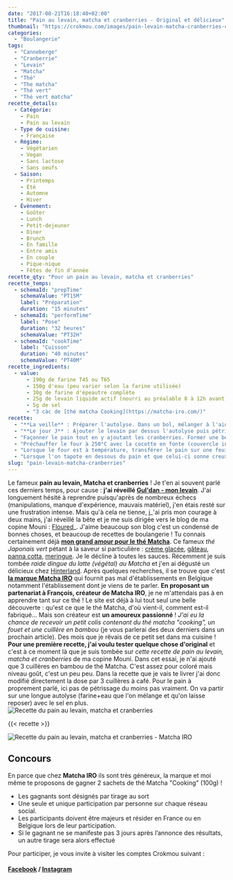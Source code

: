 ```yaml
---
date: "2017-08-21T16:18:40+02:00"
title: "Pain au levain, matcha et cranberries - Original et délicieux"
thumbnail: "https://crokmou.com/images/pain-levain-matcha-cranberries-crokmou-blog-cuisine-voyage-belgique-1.jpg"
categories:
  - "Boulangerie"
tags:
  - "Canneberge"
  - "Cranberrie"
  - "Levain"
  - "Matcha"
  - "Thé"
  - "The matcha"
  - "Thé vert"
  - "Thé vert matcha"
recette_details:
  - Catégorie:
    - Pain
    - Pain au levain
  - Type de cuisine:
    - Française
  - Régime:
    - Végétarien
    - Vegan
    - Sans lactose
    - Sans oeufs
  - Saison:
    - Printemps
    - Été
    - Automne
    - Hiver
  - Évènement:
    - Goûter
    - Lunch
    - Petit-dejeuner
    - Diner
    - Brunch
    - En famille
    - Entre amis
    - En couple
    - Pique-nique
    - Fêtes de fin d'année
recette_qty: "Pour un pain au levain, matcha et cranberries"
recette_temps:
  - schemaId: "prepTime"
    schemaValue: "PT15M"
    label: "Préparation"
    duration: "15 minutes"
  - schemaId: "performTime"
    label: "Pose"
    duration: "32 heures"
    schemaValue: "PT32H"
  - schemaId: "cookTime"
    label: "Cuisson"
    duration: "40 minutes"
    schemaValue: "PT40M"
recette_ingredients:
  - value:
      - 190g de farine T45 ou T65
      - 150g d'eau (peu varier selon la farine utilisée)
      - 30g de farine d'épeautre complète
      - 25g de levain liquide actif (nourri au préalable 8 à 12h avant)
      - 5g de sel
      - "3 càc de [thé matcha Cooking](https://matcha-iro.com/)"
recette:
  - "**La veille** : Préparer l'autolyse. Dans un bol, mélanger à l'aide d'une spatule les farines, le matcha, l'eau à température ambiante et le sel. Rectifier l'eau si besoin. Couvrir d'un linge ou d'un film alimentaire et laisser reposer quelques heures au frigo. Sortir ensuite le bol du réfrigérateur et laisser la pâte revenir à température ambiante toute une nuit."
  - "**Le jour J** : Ajouter le levain par dessus l'autolyse puis pétrir un peu de telle sorte que tout soit correctement incorporé. Transférer la pâte d'un un tupperware propre et couvrir d'un linge, durant 4 bonnes heures. Faire un rabat toutes les heures."
  - "Façonner le pain tout en y ajoutant les cranberries. Former une belle boule et laisser pousser à température ambiante pendant 4/5h. Personnellement je mets mon pâton dans un banneton (sorte de panier en bois) avec la fermeture de mon pain au dessus. Je le couvre d'un linge propre et je mets le tout dans mon four éteint mais en gardant tout de même la lumière intérieure allumée. La température est ainsi légèrement plus chaude (attention ne pas dépasser les 30°C) et le pain pousse un peu mieux !"
  - "Préchauffer le four à 250°C avec la cocotte en fonte (couvercle inclus)."
  - "Lorsque le four est à température, transférer le pain sur une feuille de cuisson, faire de belles grignes à l'aide d'une lame de rasoir. Placer le pain dans la cocotte chaude, refermer et placer dans le four pour la cuisson. Cuire 25 minutes avec le couvercle, l'enlever et prolonger la cuisson jusqu'à une belle coloration du pain."
  - "Lorsque l'on tapote en dessous du pain et que celui-ci sonne creux, le pain est cuit. Laisser refroidir sur une grille."
slug: "pain-levain-matcha-cranberries"
---
```


Le fameux **pain au levain, Matcha et cranberries** ! Je t'en ai souvent parlé ces derniers temps, pour cause : **j'ai réveillé [Gul'dan - mon levain](http://www.crokmou.com/2014/06/levain-fait-maison)**. J'ai longuement hésité à reprendre puisqu'après de nombreux échecs (manipulations, manque d'expérience, mauvais matériel), j'en étais resté sur une frustration intense. Mais qu'à cela ne tienne, j_'ai pris mon courage à deux mains, j'ai réveillé la bête et je me suis dirigée vers le blog de ma copine Mouni : [Floured](http://www.floured.fr/)_. J'aime beaucoup son blog c'est un condensé de bonnes choses, et beaucoup de recettes de boulangerie ! Tu connais certainement déjà **[mon grand amour pour le thé Matcha](https://www.crokmou.com/tag/matcha)**. Ce fameux _thé Japonais vert_ pétant à la saveur si particulière : [crème glacée](http://www.crokmou.com/2014/03/glaces-the-vert-matcha-et-sesame-noir), [gâteau](http://www.crokmou.com/2013/09/moelleux-au-sesame-noir-the-vert-matcha), [panna cotta](http://www.crokmou.com/2016/06/panna-cotta-au-the-matcha-rhubarbe-poelee), [meringue](http://www.crokmou.com/2016/12/meringues-sapin-au-the-matcha-et-chocolat-chaud). Je le décline à toutes les sauces. Récemment je suis tombée _raide dingue du latte (végétal) au Matcha_ et j'en ai dégusté un délicieux chez [Hinterland](http://hntrlnd.be/fr). Après quelques recherches, il se trouve que c'est **[la marque Matcha IRO](https://matcha-iro.com/)** qui fournit pas mal d'établissements en Belgique notamment l'établissement dont je viens de te parler. **En proposant un partenariat à François, créateur de Matcha IRO**, je ne m'attendais pas à en apprendre tant sur ce thé ! Le site est déjà à lui tout seul une belle découverte : qu'est ce que le thé Matcha, d'où vient-il, comment est-il fabriqué... Mais son créateur est **un amoureux passionné** ! _J'ai eu la chance de recevoir un petit colis contenant du thé matcha "cooking", un fouet et une cuillère en bambou_ (je vous parlerai des deux derniers dans un prochain article). Des mois que je rêvais de ce petit set dans ma cuisine ! **Pour une première recette, j'ai voulu tester quelque chose d'original** et c'est à ce moment là que je suis tombée sur _cette recette de pain au levain, matcha et cranberries_ de ma copine Mouni. Dans cet essai, je n'ai ajouté que 3 cuillères en bambou de thé Matcha. C'est assez pour coloré mais niveau goût, c'est un peu peu. Dans la recette que je vais te livrer j'ai donc modifié directement la dose par 3 cuillères à café. Pour le pain à proprement parlé, ici pas de pétrissage du moins pas vraiment. On va partir sur une longue autolyse (farine+eau que l'on mélange et qu'on laisse reposer) avec le sel en plus. ![Recette du pain au levain, matcha et cranberries](https://crokmou.com/images/pain-levain-matcha-cranberries-crokmou-blog-cuisine-voyage-belgique.jpg "Recette du pain au levain, matcha et cranberries")

{{< recette >}}

![Recette du pain au levain, matcha et cranberries - Matcha IRO](https://crokmou.com/images/partenariat-matcha-iro-pain-levain-matcha-cranberries-crokmou-blog-cuisine-voyage-belgique-1.jpg "Recette du pain au levain, matcha et cranberries - Matcha IRO")

## **Concours**

En parce que chez **Matcha IRO** ils sont très généreux, la marque et moi même te proposons de gagner 2 sachets de thé Matcha "Cooking" (100g) !

*   Les gagnants sont désignés par tirage au sort
*   Une seule et unique participation par personne sur chaque réseau social.
*   Les participants doivent être majeurs et résider en France ou en Belgique lors de leur participation.
*   Si le gagnant ne se manifeste pas 3 jours après l’annonce des résultats, un autre tirage sera alors effectué

Pour participer, je vous invite à visiter les comptes Crokmou suivant :

#### [Facebook](https://www.facebook.com/crokmou.blog/posts/1508026289265760) / [Instagram](https://www.instagram.com/p/BYDymjNlor7/?taken-by=crokmou.blog)
